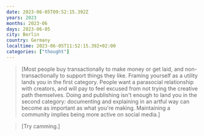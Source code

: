 ```yaml
---
date: 2023-06-05T09:52:15.392Z
years: 2023
months: 2023-06
days: 2023-06-05
city: Berlin
country: Germany
localtime: 2023-06-05T11:52:15.392+02:00
categories: ["thought"]
---
```

> [Most people buy transactionally to make money or get laid, and non-transactionally to support things they like. Framing yourself as a utility lands you in the first category. People want a parasocial relationship with creators, and will pay to feel excused from not trying the creative path themselves. Doing and publishing isn't enough to land you in the second category: documenting and explaining in an artful way can become as important as what you're making. Maintaining a community implies being more active on social media.]

> [Try camming.]

